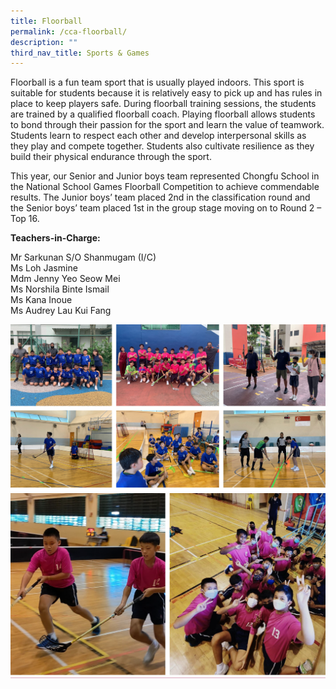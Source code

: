 ```yaml
---
title: Floorball
permalink: /cca-floorball/
description: ""
third_nav_title: Sports & Games
---
```

Floorball is a fun team sport that is usually played indoors. This sport is suitable for students because it is relatively easy to pick up and has rules in place to keep players safe. During floorball training sessions, the students are trained by a qualified floorball coach. Playing floorball allows students to bond through their passion for the sport and learn the value of teamwork. Students learn to respect each other and develop interpersonal skills as they play and compete together. Students also cultivate resilience as they build their physical endurance through the sport.

This year, our Senior and Junior boys team represented Chongfu School in the National School Games Floorball Competition to achieve commendable results. The Junior boys’ team placed 2nd in the classification round and the Senior boys’ team placed 1st in the group stage moving on to Round 2 – Top 16.

**Teachers-in-Charge:**

Mr Sarkunan S/O Shanmugam (I/C) <br>
Ms Loh Jasmine <br>
Mdm Jenny Yeo Seow Mei <br>
Ms Norshila Binte Ismail <br>
Ms Kana Inoue <br>
Ms Audrey Lau Kui Fang

![](/images/floorball%201.png)
![](/images/floorball%202.png)
